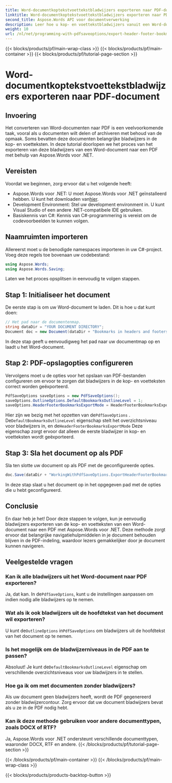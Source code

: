 ```yaml
---
title: Word-documentkoptekstvoettekstbladwijzers exporteren naar PDF-document
linktitle: Word-documentkoptekstvoettekstbladwijzers exporteren naar PDF-document
second_title: Aspose.Words API voor documentverwerking
description: Leer hoe u kop- en voettekstbladwijzers vanuit een Word-document naar PDF kunt exporteren met Aspose.Words voor .NET met behulp van onze stapsgewijze handleiding.
weight: 10
url: /nl/net/programming-with-pdfsaveoptions/export-header-footer-bookmarks/
---
```


{{< blocks/products/pf/main-wrap-class >}}
{{< blocks/products/pf/main-container >}}
{{< blocks/products/pf/tutorial-page-section >}}

# Word-documentkoptekstvoettekstbladwijzers exporteren naar PDF-document

## Invoering

Het converteren van Word-documenten naar PDF is een veelvoorkomende taak, vooral als u documenten wilt delen of archiveren met behoud van de opmaak. Soms bevatten deze documenten belangrijke bladwijzers in de kop- en voetteksten. In deze tutorial doorlopen we het proces van het exporteren van deze bladwijzers van een Word-document naar een PDF met behulp van Aspose.Words voor .NET.

## Vereisten

Voordat we beginnen, zorg ervoor dat u het volgende heeft:

- Aspose.Words voor .NET: U moet Aspose.Words voor .NET geïnstalleerd hebben. U kunt het downloaden van[hier](https://releases.aspose.com/words/net/).
- Development Environment: Stel uw development environment in. U kunt Visual Studio of een andere .NET-compatibele IDE gebruiken.
- Basiskennis van C#: Kennis van C#-programmering is vereist om de codevoorbeelden te kunnen volgen.

## Naamruimten importeren

Allereerst moet u de benodigde namespaces importeren in uw C#-project. Voeg deze regels toe bovenaan uw codebestand:

```csharp
using Aspose.Words;
using Aspose.Words.Saving;
```

Laten we het proces opsplitsen in eenvoudig te volgen stappen.

## Stap 1: Initialiseer het document

De eerste stap is om uw Word-document te laden. Dit is hoe u dat kunt doen:

```csharp
// Het pad naar de documentenmap.
string dataDir = "YOUR DOCUMENT DIRECTORY";
Document doc = new Document(dataDir + "Bookmarks in headers and footers.docx");
```

In deze stap geeft u eenvoudigweg het pad naar uw documentmap op en laadt u het Word-document.

## Stap 2: PDF-opslagopties configureren

Vervolgens moet u de opties voor het opslaan van PDF-bestanden configureren om ervoor te zorgen dat bladwijzers in de kop- en voetteksten correct worden geëxporteerd.

```csharp
PdfSaveOptions saveOptions = new PdfSaveOptions();
saveOptions.OutlineOptions.DefaultBookmarksOutlineLevel = 1;
saveOptions.HeaderFooterBookmarksExportMode = HeaderFooterBookmarksExportMode.First;
```

 Hier zijn we bezig met het opzetten van de`PdfSaveOptions` . De`DefaultBookmarksOutlineLevel` eigenschap stelt het overzichtsniveau voor bladwijzers in, en de`HeaderFooterBookmarksExportMode` Deze eigenschap zorgt ervoor dat alleen de eerste bladwijzer in kop- en voetteksten wordt geëxporteerd.

## Stap 3: Sla het document op als PDF

Sla ten slotte uw document op als PDF met de geconfigureerde opties.

```csharp
doc.Save(dataDir + "WorkingWithPdfSaveOptions.ExportHeaderFooterBookmarks.pdf", saveOptions);
```

In deze stap slaat u het document op in het opgegeven pad met de opties die u hebt geconfigureerd.

## Conclusie

En daar heb je het! Door deze stappen te volgen, kun je eenvoudig bladwijzers exporteren van de kop- en voetteksten van een Word-document naar een PDF met Aspose.Words voor .NET. Deze methode zorgt ervoor dat belangrijke navigatiehulpmiddelen in je document behouden blijven in de PDF-indeling, waardoor lezers gemakkelijker door je document kunnen navigeren.

## Veelgestelde vragen

### Kan ik alle bladwijzers uit het Word-document naar PDF exporteren?

 Ja, dat kan. In de`PdfSaveOptions`, kunt u de instellingen aanpassen om indien nodig alle bladwijzers op te nemen.

### Wat als ik ook bladwijzers uit de hoofdtekst van het document wil exporteren?

 U kunt de`OutlineOptions` in`PdfSaveOptions` om bladwijzers uit de hoofdtekst van het document op te nemen.

### Is het mogelijk om de bladwijzerniveaus in de PDF aan te passen?

 Absoluut! Je kunt de`DefaultBookmarksOutlineLevel` eigenschap om verschillende overzichtsniveaus voor uw bladwijzers in te stellen.

### Hoe ga ik om met documenten zonder bladwijzers?

Als uw document geen bladwijzers heeft, wordt de PDF gegenereerd zonder bladwijzercontour. Zorg ervoor dat uw document bladwijzers bevat als u ze in de PDF nodig hebt.

### Kan ik deze methode gebruiken voor andere documenttypen, zoals DOCX of RTF?

Ja, Aspose.Words voor .NET ondersteunt verschillende documenttypen, waaronder DOCX, RTF en andere.
{{< /blocks/products/pf/tutorial-page-section >}}

{{< /blocks/products/pf/main-container >}}
{{< /blocks/products/pf/main-wrap-class >}}

{{< blocks/products/products-backtop-button >}}

